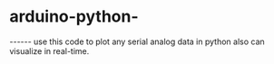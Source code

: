 # arduino-python-

------ use this code to plot any serial analog data in python also can visualize in real-time.  
